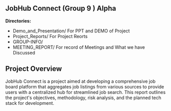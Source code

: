 ## JobHub Connect (Group 9 ) Alpha

**Directories:**

- Demo_and_Presentation/ For PPT and DEMO of Project
- Project_Reports/ For Project Reorts
- GROUP-INFO/ 
- MEETING_REPORT/ For record of Meetings and What we have Discussed

## Project Overview
JobHub Connect is a project aimed at developing a comprehensive job board platform that aggregates job listings from various sources to provide users with a centralized hub for streamlined job search. This report outlines the project's objectives, methodology, risk analysis, and the planned tech stack for development.
